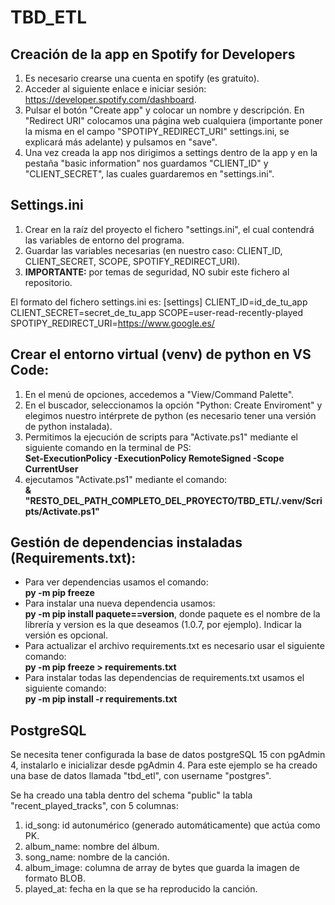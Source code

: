 # TBD_ETL

## Creación de la app en Spotify for Developers
1. Es necesario crearse una cuenta en spotify (es gratuito).
2. Acceder al siguiente enlace e iniciar sesión: https://developer.spotify.com/dashboard.
3. Pulsar el botón "Create app" y colocar un nombre y descripción. En "Redirect URI" colocamos una página web cualquiera (importante poner la misma en el campo "SPOTIPY_REDIRECT_URI" settings.ini, se explicará más adelante) y pulsamos en "save".
4. Una vez creada la app nos dirigimos a settings dentro de la app y en la pestaña "basic information" nos guardamos "CLIENT_ID" y "CLIENT_SECRET", las cuales guardaremos en "settings.ini".

## Settings.ini
1. Crear en la raíz del proyecto el fichero "settings.ini", el cual contendrá las variables de entorno del programa.
2. Guardar las variables necesarias (en nuestro caso: CLIENT_ID, CLIENT_SECRET, SCOPE, SPOTIFY_REDIRECT_URI).
3. **IMPORTANTE:** por temas de seguridad, NO subir este fichero al repositorio.

El formato del fichero settings.ini es:
[settings]
CLIENT_ID=id_de_tu_app
CLIENT_SECRET=secret_de_tu_app
SCOPE=user-read-recently-played
SPOTIPY_REDIRECT_URI=https://www.google.es/

## Crear el entorno virtual (venv) de python en VS Code:
1. En el menú de opciones, accedemos a "View/Command Palette".
2. En el buscador, seleccionamos la opción "Python: Create Enviroment" y elegimos nuestro intérprete de python (es necesario tener una versión de python instalada).
3. Permitimos la ejecución de scripts para "Activate.ps1" mediante el siguiente comando en la terminal de PS: <br>
 **Set-ExecutionPolicy -ExecutionPolicy RemoteSigned -Scope CurrentUser**
4. ejecutamos "Activate.ps1" mediante el comando: <br>
**& "RESTO_DEL_PATH_COMPLETO_DEL_PROYECTO/TBD_ETL/.venv/Scripts/Activate.ps1"**

## Gestión de dependencias instaladas (Requirements.txt):
- Para ver dependencias usamos el comando: <br>
**py -m pip freeze**
- Para instalar una nueva dependencia usamos: <br>
**py -m pip install paquete==version**, donde paquete es el nombre de la librería y version es la que deseamos (1.0.7, por ejemplo). Indicar la versión es opcional.
- Para actualizar el archivo requirements.txt es necesario usar el siguiente comando: <br>
**py -m pip freeze > requirements.txt**
- Para instalar todas las dependencias de requirements.txt usamos el siguiente comando: <br>
**py -m pip install -r requirements.txt**

## PostgreSQL
Se necesita tener configurada la base de datos postgreSQL 15 con pgAdmin 4, instalarlo e inicializar desde pgAdmin 4.
Para este ejemplo se ha creado una base de datos llamada "tbd_etl", con username "postgres".

Se ha creado una tabla dentro del schema "public" la tabla "recent_played_tracks", con 5 columnas:
1. id_song: id autonumérico (generado automáticamente) que actúa como PK.
2. album_name: nombre del álbum.
3. song_name: nombre de la canción.
4. album_image: columna de array de bytes que guarda la imagen de formato BLOB.
5. played_at: fecha en la que se ha reproducido la canción.
